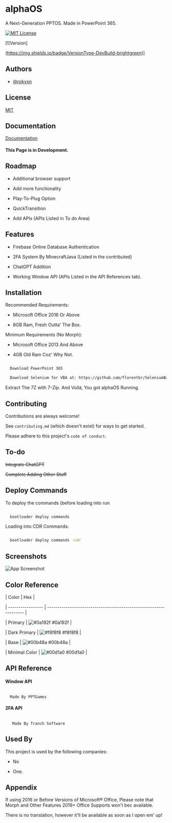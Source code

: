 # alphaOS

A Next-Generation PPTOS. Made in PowerPoint 365.

[![MIT License](https://img.shields.io/badge/License-MIT-green.svg)](https://choosealicense.com/licenses/mit/)

[![Version]

(https://img.shields.io/badge/VersionType-DevBuild-brightgreen)]

## Authors

- [@rokyxn](https://www.github.com/rokyxn)

## License

[MIT](https://choosealicense.com/licenses/mit/)

## Documentation

[Documentation](https://www.alphaos.epizy.com)

#### This Page is in Development.

## Roadmap

- Additional browser support

- Add more functionality

- Play-To-Plug Option

- QuickTransition

- Add APIs (APIs Listed in To do Area)

## Features

- Firebase Online Database Authentication

- 2FA System By MinecraftJava (Listed in the contributed)

- ChatGPT Addition

- Working Window API (APIs Listed in the API References tab).

## Installation

Recommended Requirements:

- Microsoft Office 2016 Or Above

- 8GB Ram, Fresh Outta' The Box.

Minimum Requirements (No Morph):

- Microsoft Office 2013 And Above

- 4GB Old Ram Coz' Why Not.

```bash

  Download PowerPoint 365

  Download Selenium for VBA at: https://github.com/florentbr/SeleniumBasic/releases/tag/v2.0.9.0

```

Extract The 7Z with 7-Zip. And Voilá, You got alphaOS Running.

    

## Contributing

Contributions are always welcome!

See `contributing.md` (which doesn't exist) for ways to get started.

Please adhere to this project's `code of conduct`.

## To-do

~~Integrate ChatGPT~~

~~Complete Adding Other Stuff~~

## Deploy Commands

To deploy the commands (before loading into  run

```bash

  bootloader deploy commands

```

Loading into CDR Commands:

```bash

  bootloader deploy commands -cdr

```

## Screenshots

![App Screenshot](https://via.placeholder.com/468x300?text=Yo+Mama+alphaOS)

## Color Reference

| Color             | Hex                                                                |

| ----------------- | ------------------------------------------------------------------ |

| Primary | ![#0a192f](https://via.placeholder.com/10/0a192f?text=+) #0a192f |

| Dark Primary | ![#f8f8f8](https://via.placeholder.com/10/f8f8f8?text=+) #f8f8f8 |

| Base | ![#00b48a](https://via.placeholder.com/10/00b48a?text=+) #00b48a |

| Minimal Color | ![#00d1a0](https://via.placeholder.com/10/00b48a?text=+) #00d1a0 |

## API Reference

#### Window API

```http

  Made By PPTGames

```

#### 2FA API

```http

   Made By Tranch Software

````

## Used By

This project is used by the following companies:

- No

- One.

## Appendix

If using 2016 or Before Versions of Microsoft® Office, Please note that Morph and Other Features 2019+ Office Supports won't bec available.

There is no translation, however it'll be available as soon as I open em' up!


